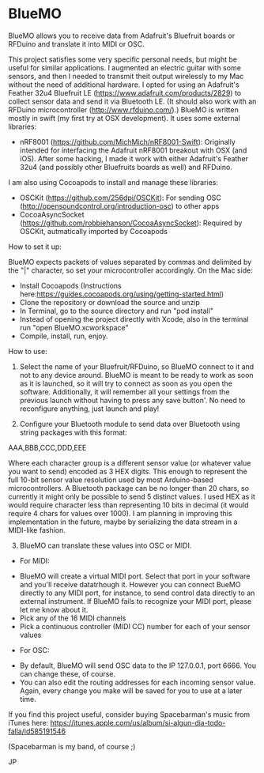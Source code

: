 # BlueMO
BlueMO allows you to receive data from Adafruit's Bluefruit boards or RFDuino and translate it into MIDI or OSC.

This project satisfies some very specific personal needs, but might be useful for similar applications. I augmented an electric guitar with some sensors, and then I needed to transmit theit output wirelessly to my Mac without the need of additional hardware. I opted for using an Adafruit's Feather 32u4 Bluefruit LE (https://www.adafruit.com/products/2829) to collect sensor data and send it via Bluetooth LE. (It should also work with an RFDuino microcontroller (http://www.rfduino.com/).) BlueMO is written mostly in swift (my first try at OSX development). It uses some external libraries:

- nRF8001 (https://github.com/MichMich/nRF8001-Swift): Originally intended for interfacing the Adafruit nRF8001 breakout with OSX (and iOS). After some hacking, I made it work with either Adafruit's Feather 32u4 (and possibly other Bluefruits boards as well) and RFDuino.

I am also using Cocoapods to install and manage these libraries:

- OSCKit (https://github.com/256dpi/OSCKit): For sending OSC (http://opensoundcontrol.org/introduction-osc) to other apps
- CocoaAsyncSocket (https://github.com/robbiehanson/CocoaAsyncSocket): Required by OSCKit, autmatically imported by Cocoapods

How to set it up:

BlueMO expects packets of values separated by commas and delimited by the "|" character, so set your microcontroller accordingly. On the Mac side:

- Install Cocoapods (Instructions here:https://guides.cocoapods.org/using/getting-started.html)
- Clone the repository or download the source and unzip
- In Terminal, go to the source directory and run "pod install"
- Instead of opening the project directly with Xcode, also in the terminal run "open BlueMO.xcworkspace"
- Compile, install, run, enjoy.

How to use:

1. Select the name of your Bluefruit/RFDuino, so BlueMO connect to it and not to any device around. BlueMO is meant to be ready to work as soon as it is launched, so it will try to connect as soon as you open the software. Additionally, it will remember all your settings from the previous launch without having to press any save button'. No need to reconfigure anything, just launch and play!

2. Configure your Bluetooth module to send data over Bluetooth using string packages with this format:

AAA,BBB,CCC,DDD,EEE

Where each character group is a different sensor value (or whatever value you want to send) encoded as 3 HEX digits. This enough to represent the full 10-bit sensor value resolution used by most Arduino-based microcontrollers.
A Bluetooth package can be no longer than 20 chars, so currently it might only be possible to send 5 distinct values. I used HEX as it would require character less than representing 10 bits in decimal (it would require 4 chars for values over 1000). I am planning in improving this implementation in the future, maybe by serializing the data stream in a MIDI-like fashion.

3. BlueMO can translate these values into OSC or MIDI.
* For MIDI:
- BlueMO will create a virtual MIDI port. Select that port in your software and you'll receive datatrhough it. However you can connect BueMO directly to any MIDI port, for instance, to send control data directly to an external instrument. If BlueMO fails to recognize your MIDI port, please let me know about it.
- Pick any of the 16 MIDI channels
- Pick a continuous controller (MIDI CC) number for each of your sensor values 

* For OSC:
- By default, BlueMO will send OSC data to the IP 127.0.0.1, port 6666. You can change these, of course.
- You can also edit the routing addresses for each incoming sensor value. Again, every change you make will be saved for you to use at a later time.


If you find this project useful, consider buying Spacebarman's music from iTunes here: https://itunes.apple.com/us/album/si-algun-dia-todo-falla/id585191546

(Spacebarman is my band, of course ;)

JP
